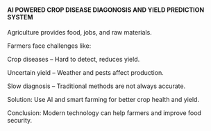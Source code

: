 #### AI POWERED CROP DISEASE DIAGONOSIS AND YIELD PREDICTION SYSTEM

Agriculture provides food, jobs, and raw materials.

Farmers face challenges like:

Crop diseases – Hard to detect, reduces yield.

Uncertain yield – Weather and pests affect production.

Slow diagnosis – Traditional methods are not always accurate.

Solution: Use AI and smart farming for better crop health and yield.

Conclusion: Modern technology can help farmers and improve food security.
